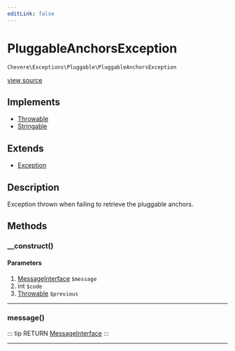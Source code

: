 ```yaml
---
editLink: false
---
```


# PluggableAnchorsException

`Chevere\Exceptions\Pluggable\PluggableAnchorsException`

[view source](https://github.com/chevere/chevere/blob/master/Pluggable/PluggableAnchorsException.php)

## Implements

- [Throwable](https://www.php.net/manual/class.throwable)
- [Stringable](https://www.php.net/manual/class.stringable)

## Extends

- [Exception](../Core/Exception.md)

## Description

Exception thrown when failing to retrieve the pluggable anchors.

## Methods

### __construct()

#### Parameters

1. [MessageInterface](../../Interfaces/Message/MessageInterface.md) `$message`
2. int `$code`
3. [Throwable](https://www.php.net/manual/class.throwable) `$previous`

---

### message()

::: tip RETURN
[MessageInterface](../../Interfaces/Message/MessageInterface.md)
:::

---
